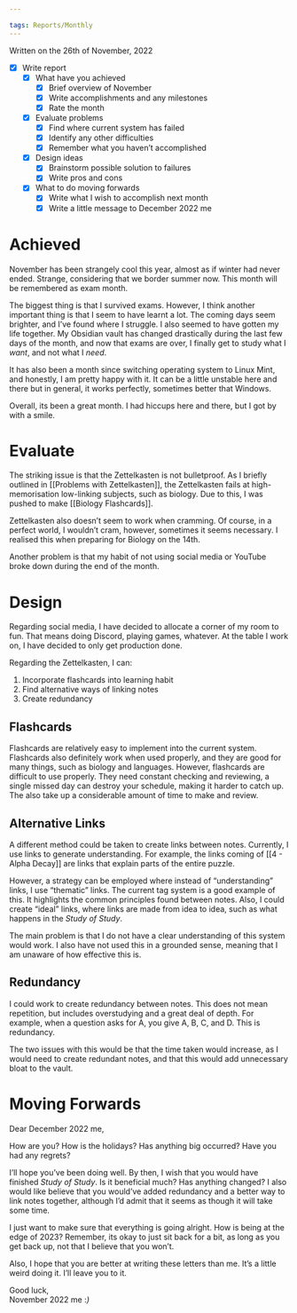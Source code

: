 ```yaml
---

tags: Reports/Monthly
---
```


Written on the 26th of November, 2022

- [x] Write report 
    - [x] What have you achieved 
        - [x] Brief overview of November
        - [x] Write accomplishments and any milestones
        - [x] Rate the month
    - [x] Evaluate problems 
        - [x] Find where current system has failed 
        - [x] Identify any other difficulties
        - [x] Remember what you haven’t accomplished 
    - [x] Design ideas 
        - [x] Brainstorm possible solution to failures 
        - [x] Write pros and cons
    - [x] What to do moving forwards
        - [x] Write what I wish to accomplish next month 
        - [x] Write a little message to December 2022 me

# Achieved

November has been strangely cool this year, almost as if winter had never ended. Strange, considering that we border summer now. This month will be remembered as exam month. 

The biggest thing is that I survived exams. However, I think another important thing is that I seem to have learnt a lot. The coming days seem brighter, and I’ve found where I struggle. I also seemed to have gotten my life together. My Obsidian vault has changed drastically during the last few days of the month, and now that exams are over, I finally get to study what I *want*, and not what I *need*.

It has also been a month since switching operating system to Linux Mint, and honestly, I am pretty happy with it. It can be a little unstable here and there but in general, it works perfectly, sometimes better that Windows.

Overall, its been a great month. I had hiccups here and there, but I got by with a smile.

# Evaluate 

The striking issue is that the Zettelkasten is not bulletproof. As I briefly outlined in [[Problems with Zettelkasten]], the Zettelkasten fails at high-memorisation low-linking subjects, such as biology. Due to this, I was pushed to make [[Biology Flashcards]]. 

Zettelkasten also doesn’t seem to work when cramming. Of course, in a perfect world, I wouldn’t cram, however, sometimes it seems necessary. I realised this when preparing for Biology on the 14th.

Another problem is that my habit of not using social media or YouTube broke down during the end of the month.

# Design 

Regarding social media, I have decided to allocate a corner of my room to fun. That means doing Discord, playing games, whatever. At the table I work on, I have decided to only get production done.

Regarding the Zettelkasten, I can:
1. Incorporate flashcards into learning habit
1. Find alternative ways of linking notes
1. Create redundancy 

## Flashcards 

Flashcards are relatively easy to implement into the current system. Flashcards also definitely work when used properly, and they are good for many things, such as biology and languages. However, flashcards are difficult to use properly. They need constant checking and reviewing, a single missed day can destroy your schedule, making it harder to catch up. The also take up a considerable amount of time to make and review.

## Alternative Links

A different method could be taken to create links between notes. Currently, I use links to generate understanding. For example, the links coming of [[4 - Alpha Decay]] are links that explain parts of the entire puzzle. 

However, a strategy can be employed where instead of “understanding” links, I use “thematic” links. The current tag system is a good example of this. It highlights the common principles found between notes. Also, I could create “ideal” links, where links are made from idea to idea, such as what happens in the *Study of Study*.

The main problem is that I do not have a clear understanding of this system would work. I also have not used this in a grounded sense, meaning that I am unaware of how effective this is.

## Redundancy 

I could work to create redundancy between notes. This does not mean repetition, but includes overstudying and a great deal of depth. For example, when a question asks for A, you give A, B, C, and D. This is redundancy.

The two issues with this would be that the time taken would increase, as I would need to create redundant notes, and that this would add unnecessary bloat to the vault.

# Moving Forwards 

Dear December 2022 me,

How are you? How is the holidays? Has anything big occurred? Have you had any regrets?

I’ll hope you’ve been doing well. By then, I wish that you would have finished *Study of Study*. Is it beneficial much? Has anything changed? I also would like believe that you would’ve added redundancy and a better way to link notes together, although I’d admit that it seems as though it will take some time.

I just want to make sure that everything is going alright. How is being at the edge of 2023? Remember, its okay to just sit back for a bit, as long as you get back up, not that I believe that you won’t.

Also, I hope that you are better at writing these letters than me. It’s a little weird doing it. I’ll leave you to it.

Good luck,  
November 2022 me :*)*